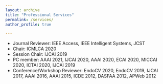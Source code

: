 ```yaml
---
layout: archive
title: "Professional Services"
permalink: /services/
author_profile: true

---
```


-  Journal Reviewer: IEEE Access, IEEE Intelligent Systems, JCST 
-  Chair: ICMLCA 2020
-  Session Chair: IJCAI 2019
-  PC member: AAAI 2021, IJCAI 2020,  AAAI 2020, ECAI 2020, MICCAI 2020, ICTAI 2020, IJCAI 2019
-  Conference/Workshop Reviewer: EndoCV 2020, EndoCV 2019, IJCAI 2017, AAAI 2016, AAAI 2015, ICDE 2012, DASFAA 2012, APWeb 2012
